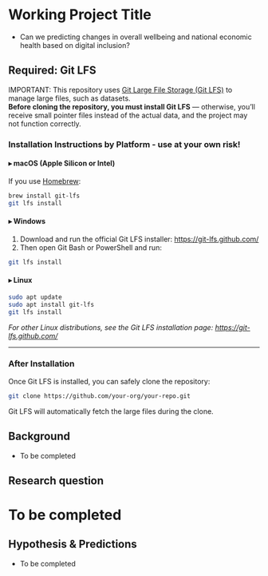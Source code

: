 # Working Project Title
* Can we predicting changes in overall wellbeing and national economic health based on digital inclusion?

##  Required: Git LFS

IMPORTANT: This repository uses [Git Large File Storage (Git LFS)](https://git-lfs.github.com/) to manage large files, such as datasets.  
**Before cloning the repository, you must install Git LFS** — otherwise, you’ll receive small pointer files instead of the actual data, and the project may not function correctly.

### Installation Instructions by Platform - use at your own risk!

#### ▸ macOS (Apple Silicon or Intel)
If you use [Homebrew](https://brew.sh):

```bash
brew install git-lfs
git lfs install
```

#### ▸ Windows
1. Download and run the official Git LFS installer: https://git-lfs.github.com/
2. Then open Git Bash or PowerShell and run:

```bash
git lfs install
```

#### ▸ Linux 
```bash
sudo apt update
sudo apt install git-lfs
git lfs install
```

_For other Linux distributions, see the Git LFS installation page: https://git-lfs.github.com/_

---

###  After Installation

Once Git LFS is installed, you can safely clone the repository:

```bash
git clone https://github.com/your-org/your-repo.git
```

Git LFS will automatically fetch the large files during the clone.


## Background
* To be completed

## Research question
# To be completed

## Hypothesis & Predictions
* To be completed
